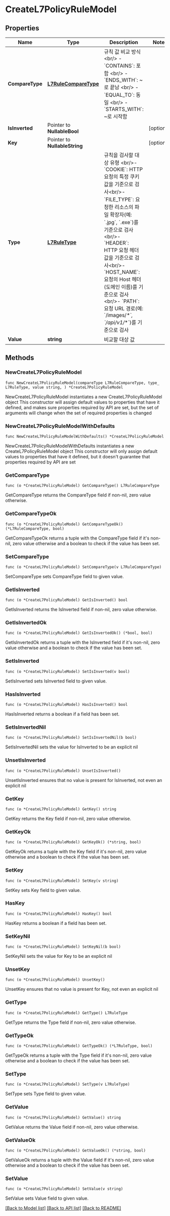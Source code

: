 # CreateL7PolicyRuleModel

## Properties

Name | Type | Description | Notes
------------ | ------------- | ------------- | -------------
**CompareType** | [**L7RuleCompareType**](L7RuleCompareType.md) | 규칙 값 비교 방식 &lt;br/&gt; - &#x60;CONTAINS&#x60;: 포함 &lt;br/&gt; - &#x60;ENDS_WITH&#x60;: ~로 끝남 &lt;br/&gt; - &#x60;EQUAL_TO&#x60;: 동일 &lt;br/&gt; - &#x60;STARTS_WITH&#x60;: ~로 시작함 | 
**IsInverted** | Pointer to **NullableBool** |  | [optional] 
**Key** | Pointer to **NullableString** |  | [optional] 
**Type** | [**L7RuleType**](L7RuleType.md) | 규칙을 검사할 대상 유형 &lt;br/&gt;- &#x60;COOKIE&#x60;: HTTP 요청의 특정 쿠키 값을 기준으로 검사&lt;br/&gt;- &#x60;FILE_TYPE&#x60;: 요청한 리소스의 파일 확장자(예: &#x60;.jpg&#x60;, &#x60;.exe&#x60;)를 기준으로 검사&lt;br/&gt;- &#x60;HEADER&#x60;: HTTP 요청 헤더 값을 기준으로 검사&lt;br/&gt;- &#x60;HOST_NAME&#x60;: 요청의 Host 헤더(도메인 이름)를 기준으로 검사&lt;br/&gt;- &#x60;PATH&#x60;: 요청 URL 경로(예: &#x60;/images/_*&#x60;, &#x60;/api/v1/_*&#x60;)를 기준으로 검사 | 
**Value** | **string** | 비교할 대상 값 | 

## Methods

### NewCreateL7PolicyRuleModel

`func NewCreateL7PolicyRuleModel(compareType L7RuleCompareType, type_ L7RuleType, value string, ) *CreateL7PolicyRuleModel`

NewCreateL7PolicyRuleModel instantiates a new CreateL7PolicyRuleModel object
This constructor will assign default values to properties that have it defined,
and makes sure properties required by API are set, but the set of arguments
will change when the set of required properties is changed

### NewCreateL7PolicyRuleModelWithDefaults

`func NewCreateL7PolicyRuleModelWithDefaults() *CreateL7PolicyRuleModel`

NewCreateL7PolicyRuleModelWithDefaults instantiates a new CreateL7PolicyRuleModel object
This constructor will only assign default values to properties that have it defined,
but it doesn't guarantee that properties required by API are set

### GetCompareType

`func (o *CreateL7PolicyRuleModel) GetCompareType() L7RuleCompareType`

GetCompareType returns the CompareType field if non-nil, zero value otherwise.

### GetCompareTypeOk

`func (o *CreateL7PolicyRuleModel) GetCompareTypeOk() (*L7RuleCompareType, bool)`

GetCompareTypeOk returns a tuple with the CompareType field if it's non-nil, zero value otherwise
and a boolean to check if the value has been set.

### SetCompareType

`func (o *CreateL7PolicyRuleModel) SetCompareType(v L7RuleCompareType)`

SetCompareType sets CompareType field to given value.


### GetIsInverted

`func (o *CreateL7PolicyRuleModel) GetIsInverted() bool`

GetIsInverted returns the IsInverted field if non-nil, zero value otherwise.

### GetIsInvertedOk

`func (o *CreateL7PolicyRuleModel) GetIsInvertedOk() (*bool, bool)`

GetIsInvertedOk returns a tuple with the IsInverted field if it's non-nil, zero value otherwise
and a boolean to check if the value has been set.

### SetIsInverted

`func (o *CreateL7PolicyRuleModel) SetIsInverted(v bool)`

SetIsInverted sets IsInverted field to given value.

### HasIsInverted

`func (o *CreateL7PolicyRuleModel) HasIsInverted() bool`

HasIsInverted returns a boolean if a field has been set.

### SetIsInvertedNil

`func (o *CreateL7PolicyRuleModel) SetIsInvertedNil(b bool)`

 SetIsInvertedNil sets the value for IsInverted to be an explicit nil

### UnsetIsInverted
`func (o *CreateL7PolicyRuleModel) UnsetIsInverted()`

UnsetIsInverted ensures that no value is present for IsInverted, not even an explicit nil
### GetKey

`func (o *CreateL7PolicyRuleModel) GetKey() string`

GetKey returns the Key field if non-nil, zero value otherwise.

### GetKeyOk

`func (o *CreateL7PolicyRuleModel) GetKeyOk() (*string, bool)`

GetKeyOk returns a tuple with the Key field if it's non-nil, zero value otherwise
and a boolean to check if the value has been set.

### SetKey

`func (o *CreateL7PolicyRuleModel) SetKey(v string)`

SetKey sets Key field to given value.

### HasKey

`func (o *CreateL7PolicyRuleModel) HasKey() bool`

HasKey returns a boolean if a field has been set.

### SetKeyNil

`func (o *CreateL7PolicyRuleModel) SetKeyNil(b bool)`

 SetKeyNil sets the value for Key to be an explicit nil

### UnsetKey
`func (o *CreateL7PolicyRuleModel) UnsetKey()`

UnsetKey ensures that no value is present for Key, not even an explicit nil
### GetType

`func (o *CreateL7PolicyRuleModel) GetType() L7RuleType`

GetType returns the Type field if non-nil, zero value otherwise.

### GetTypeOk

`func (o *CreateL7PolicyRuleModel) GetTypeOk() (*L7RuleType, bool)`

GetTypeOk returns a tuple with the Type field if it's non-nil, zero value otherwise
and a boolean to check if the value has been set.

### SetType

`func (o *CreateL7PolicyRuleModel) SetType(v L7RuleType)`

SetType sets Type field to given value.


### GetValue

`func (o *CreateL7PolicyRuleModel) GetValue() string`

GetValue returns the Value field if non-nil, zero value otherwise.

### GetValueOk

`func (o *CreateL7PolicyRuleModel) GetValueOk() (*string, bool)`

GetValueOk returns a tuple with the Value field if it's non-nil, zero value otherwise
and a boolean to check if the value has been set.

### SetValue

`func (o *CreateL7PolicyRuleModel) SetValue(v string)`

SetValue sets Value field to given value.



[[Back to Model list]](../README.md#documentation-for-models) [[Back to API list]](../README.md#documentation-for-api-endpoints) [[Back to README]](../README.md)


